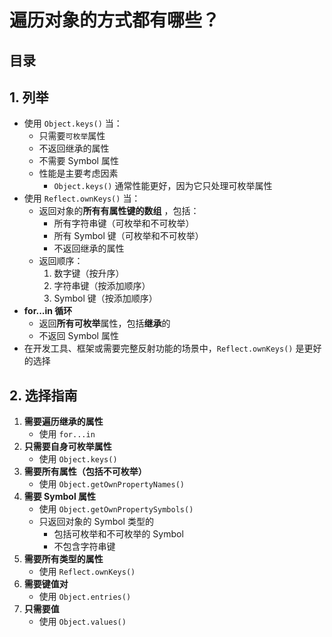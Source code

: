 
# 遍历对象的方式都有哪些？



## 目录
<!-- toc -->
 ## 1. 列举 

- 使用 `Object.keys()` 当：
    - 只需要`可枚举`属性
    - 不返回继承的属性
    - 不需要 Symbol 属性
    - 性能是主要考虑因素
        - `Object.keys()` 通常性能更好，因为它只处理可枚举属性
- 使用 `Reflect.ownKeys()` 当：
    -  返回对象的**所有有属性键的数组** ，包括：
        - 所有字符串键（可枚举和不可枚举）
        - 所有 Symbol 键（可枚举和不可枚举）
        - 不返回继承的属性
    - 返回顺序：
        1. 数字键（按升序）
        2. 字符串键（按添加顺序）
        3. Symbol 键（按添加顺序）
- **for...in 循环**
	- 返回**所有可枚举**属性，包括**继承**的
	- 不返回 Symbol 属性
- 在开发工具、框架或需要完整反射功能的场景中，`Reflect.ownKeys()` 是更好的选择

## 2. 选择指南

1. **需要遍历继承的属性**
    - 使用 `for...in`
2. **只需要自身可枚举属性**
    - 使用 `Object.keys()`
3. **需要所有属性（包括不可枚举）**
    - 使用 `Object.getOwnPropertyNames()`
4. **需要 Symbol 属性**
    - 使用 `Object.getOwnPropertySymbols()`
    - 只返回对象的 Symbol 类型的
        - 包括可枚举和不可枚举的 Symbol
        - 不包含字符串键
5. **需要所有类型的属性**
    - 使用 `Reflect.ownKeys()`
6. **需要键值对**
    - 使用 `Object.entries()`
7. **只需要值**
    - 使用 `Object.values()`
